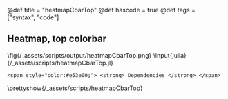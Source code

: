 @def title = "heatmapCbarTop"
@def hascode = true
@def tags = ["syntax", "code"]

## Heatmap, top colorbar
\fig{/_assets/scripts/output/heatmapCbarTop.png}
\input{julia}{/_assets/scripts/heatmapCbarTop.jl}

~~~
<span style="color:#e53e00;"> <strong> Dependencies </strong> </span>
~~~
\prettyshow{/_assets/scripts/heatmapCbarTop}
